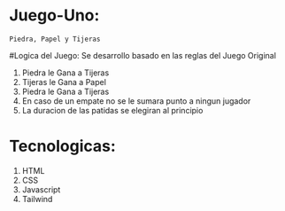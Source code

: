 # Juego-Uno: 
    Piedra, Papel y Tijeras

#Logica del Juego:
    Se desarrollo basado en las reglas del Juego Original
1. Piedra le Gana a Tijeras
2. Tijeras le Gana a Papel
3. Piedra le Gana a Tijeras
4. En caso de un empate no se le sumara punto a ningun jugador
5. La duracion de las patidas se elegiran al principio

# Tecnologicas:
1. HTML
2. CSS
3. Javascript
4. Tailwind
